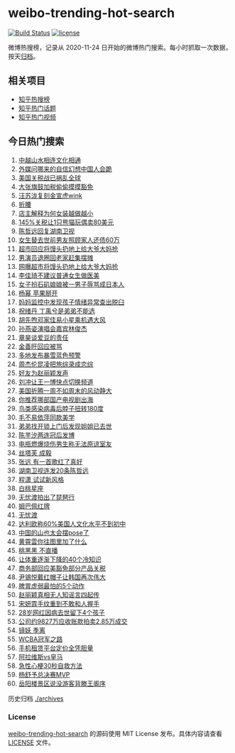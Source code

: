 # weibo-trending-hot-search

[![Build Status](https://github.com/justjavac/weibo-trending-hot-search/workflows/ci/badge.svg?branch=master)](https://github.com/justjavac/weibo-trending-hot-search/actions)
[![license](https://img.shields.io/github/license/justjavac/weibo-trending-hot-search)](https://github.com/justjavac/weibo-trending-hot-search/blob/master/LICENSE)

微博热搜榜，记录从 2020-11-24 日开始的微博热门搜索。每小时抓取一次数据，按天[归档](./archives)。

## 相关项目

- [知乎热搜榜](https://github.com/justjavac/zhihu-trending-top-search)
- [知乎热门话题](https://github.com/justjavac/zhihu-trending-hot-questions)
- [知乎热门视频](https://github.com/justjavac/zhihu-trending-hot-video)

## 今日热门搜索

<!-- BEGIN -->
<!-- 最后更新时间 Mon Apr 14 2025 01:12:57 GMT+0800 (China Standard Time) -->

1. [中越山水相连文化相通](https://s.weibo.com//weibo?q=%23%E4%B8%AD%E8%B6%8A%E5%B1%B1%E6%B0%B4%E7%9B%B8%E8%BF%9E%E6%96%87%E5%8C%96%E7%9B%B8%E9%80%9A%23&Refer=new_time)
1. [外媒问哪来的自信幻想中国人会跪](https://s.weibo.com//weibo?q=%23%E5%A4%96%E5%AA%92%E9%97%AE%E5%93%AA%E6%9D%A5%E7%9A%84%E8%87%AA%E4%BF%A1%E5%B9%BB%E6%83%B3%E4%B8%AD%E5%9B%BD%E4%BA%BA%E4%BC%9A%E8%B7%AA%23&t=31&band_rank=1&Refer=top)
1. [美国关税战已祸乱全球](https://s.weibo.com//weibo?q=%23%E7%BE%8E%E5%9B%BD%E5%85%B3%E7%A8%8E%E6%88%98%E5%B7%B2%E7%A5%B8%E4%B9%B1%E5%85%A8%E7%90%83%23&t=31&band_rank=8&Refer=top)
1. [大张旗鼓加税偷偷摸摸豁免](https://s.weibo.com//weibo?q=%23%E5%A4%A7%E5%BC%A0%E6%97%97%E9%BC%93%E5%8A%A0%E7%A8%8E%E5%81%B7%E5%81%B7%E6%91%B8%E6%91%B8%E8%B1%81%E5%85%8D%23&t=31&band_rank=3&Refer=top)
1. [汪苏泷复刻金宣虎wink](https://s.weibo.com//weibo?q=%23%E6%B1%AA%E8%8B%8F%E6%B3%B7%E5%A4%8D%E5%88%BB%E9%87%91%E5%AE%A3%E8%99%8Ewink%23&t=31&band_rank=4&Refer=top)
1. [折腰](https://s.weibo.com//weibo?q=%E6%8A%98%E8%85%B0&t=31&band_rank=4&Refer=top)
1. [店主解释为何女装越做越小](https://s.weibo.com//weibo?q=%23%E5%BA%97%E4%B8%BB%E8%A7%A3%E9%87%8A%E4%B8%BA%E4%BD%95%E5%A5%B3%E8%A3%85%E8%B6%8A%E5%81%9A%E8%B6%8A%E5%B0%8F%23&t=31&band_rank=5&Refer=top)
1. [145%关税让1只熊猫玩偶卖80美元](https://s.weibo.com//weibo?q=%23145%25%E5%85%B3%E7%A8%8E%E8%AE%A91%E5%8F%AA%E7%86%8A%E7%8C%AB%E7%8E%A9%E5%81%B6%E5%8D%9680%E7%BE%8E%E5%85%83%23&t=31&band_rank=6&Refer=top)
1. [陈哲远回复湖南卫视](https://s.weibo.com//weibo?q=%23%E9%99%88%E5%93%B2%E8%BF%9C%E5%9B%9E%E5%A4%8D%E6%B9%96%E5%8D%97%E5%8D%AB%E8%A7%86%23&t=31&band_rank=8&Refer=top)
1. [女生替去世前男友照顾家人还债60万](https://s.weibo.com//weibo?q=%23%E5%A5%B3%E7%94%9F%E6%9B%BF%E5%8E%BB%E4%B8%96%E5%89%8D%E7%94%B7%E5%8F%8B%E7%85%A7%E9%A1%BE%E5%AE%B6%E4%BA%BA%E8%BF%98%E5%80%BA60%E4%B8%87%23&t=31&band_rank=2&Refer=top)
1. [超市回应将馒头扔地上给大爷大妈抢](https://s.weibo.com//weibo?q=%23%E8%B6%85%E5%B8%82%E5%9B%9E%E5%BA%94%E5%B0%86%E9%A6%92%E5%A4%B4%E6%89%94%E5%9C%B0%E4%B8%8A%E7%BB%99%E5%A4%A7%E7%88%B7%E5%A4%A7%E5%A6%88%E6%8A%A2%23&t=31&band_rank=10&Refer=top)
1. [男演员退圈回老家赶集摆摊](https://s.weibo.com//weibo?q=%23%E7%94%B7%E6%BC%94%E5%91%98%E9%80%80%E5%9C%88%E5%9B%9E%E8%80%81%E5%AE%B6%E8%B5%B6%E9%9B%86%E6%91%86%E6%91%8A%23&t=31&band_rank=11&Refer=top)
1. [网曝超市将馒头扔地上给大爷大妈抢](https://s.weibo.com//weibo?q=%23%E7%BD%91%E6%9B%9D%E8%B6%85%E5%B8%82%E5%B0%86%E9%A6%92%E5%A4%B4%E6%89%94%E5%9C%B0%E4%B8%8A%E7%BB%99%E5%A4%A7%E7%88%B7%E5%A4%A7%E5%A6%88%E6%8A%A2%23&t=31&band_rank=12&Refer=top)
1. [李佳琦不建议普通女生做医美](https://s.weibo.com//weibo?q=%23%E6%9D%8E%E4%BD%B3%E7%90%A6%E4%B8%8D%E5%BB%BA%E8%AE%AE%E6%99%AE%E9%80%9A%E5%A5%B3%E7%94%9F%E5%81%9A%E5%8C%BB%E7%BE%8E%23&t=31&band_rank=12&Refer=top)
1. [女子扮石矶娘娘被一男子辱骂成日本人](https://s.weibo.com//weibo?q=%23%E5%A5%B3%E5%AD%90%E6%89%AE%E7%9F%B3%E7%9F%B6%E5%A8%98%E5%A8%98%E8%A2%AB%E4%B8%80%E7%94%B7%E5%AD%90%E8%BE%B1%E9%AA%82%E6%88%90%E6%97%A5%E6%9C%AC%E4%BA%BA%23&t=31&band_rank=13&Refer=top)
1. [杨幂 苹果掰开](https://s.weibo.com//weibo?q=%E6%9D%A8%E5%B9%82%20%E8%8B%B9%E6%9E%9C%E6%8E%B0%E5%BC%80&t=31&band_rank=14&Refer=top)
1. [妈妈监控中发现孩子情绪异常查出脱臼](https://s.weibo.com//weibo?q=%23%E5%A6%88%E5%A6%88%E7%9B%91%E6%8E%A7%E4%B8%AD%E5%8F%91%E7%8E%B0%E5%AD%A9%E5%AD%90%E6%83%85%E7%BB%AA%E5%BC%82%E5%B8%B8%E6%9F%A5%E5%87%BA%E8%84%B1%E8%87%BC%23&t=31&band_rank=31&Refer=top)
1. [祝绪丹 丁禹兮是弟弟不能选](https://s.weibo.com//weibo?q=%E7%A5%9D%E7%BB%AA%E4%B8%B9%20%E4%B8%81%E7%A6%B9%E5%85%AE%E6%98%AF%E5%BC%9F%E5%BC%9F%E4%B8%8D%E8%83%BD%E9%80%89&t=31&band_rank=7&Refer=top)
1. [胡先煦邓家佳易小星乘机遇大风](https://s.weibo.com//weibo?q=%23%E8%83%A1%E5%85%88%E7%85%A6%E9%82%93%E5%AE%B6%E4%BD%B3%E6%98%93%E5%B0%8F%E6%98%9F%E4%B9%98%E6%9C%BA%E9%81%87%E5%A4%A7%E9%A3%8E%23&t=31&band_rank=26&Refer=top)
1. [孙燕姿演唱会嘉宾林俊杰](https://s.weibo.com//weibo?q=%23%E5%AD%99%E7%87%95%E5%A7%BF%E6%BC%94%E5%94%B1%E4%BC%9A%E5%98%89%E5%AE%BE%E6%9E%97%E4%BF%8A%E6%9D%B0%23&t=31&band_rank=9&Refer=top)
1. [章昊谈爱豆的责任](https://s.weibo.com//weibo?q=%23%E7%AB%A0%E6%98%8A%E8%B0%88%E7%88%B1%E8%B1%86%E7%9A%84%E8%B4%A3%E4%BB%BB%23&t=31&band_rank=22&Refer=top)
1. [金善旴回应被骂](https://s.weibo.com//weibo?q=%E9%87%91%E5%96%84%E6%97%B4%E5%9B%9E%E5%BA%94%E8%A2%AB%E9%AA%82&t=31&band_rank=21&Refer=top)
1. [多地发布暴雪蓝色预警](https://s.weibo.com//weibo?q=%23%E5%A4%9A%E5%9C%B0%E5%8F%91%E5%B8%83%E6%9A%B4%E9%9B%AA%E8%93%9D%E8%89%B2%E9%A2%84%E8%AD%A6%23&t=31&band_rank=32&Refer=top)
1. [周杰伦昆凌把旅综录成恋综](https://s.weibo.com//weibo?q=%E5%91%A8%E6%9D%B0%E4%BC%A6%E6%98%86%E5%87%8C%E6%8A%8A%E6%97%85%E7%BB%BC%E5%BD%95%E6%88%90%E6%81%8B%E7%BB%BC&t=31&band_rank=16&Refer=top)
1. [好友为赵丽颖发声](https://s.weibo.com//weibo?q=%23%E5%A5%BD%E5%8F%8B%E4%B8%BA%E8%B5%B5%E4%B8%BD%E9%A2%96%E5%8F%91%E5%A3%B0%23&t=31&band_rank=19&Refer=top)
1. [刘冲让王一博快点切换频道](https://s.weibo.com//weibo?q=%23%E5%88%98%E5%86%B2%E8%AE%A9%E7%8E%8B%E4%B8%80%E5%8D%9A%E5%BF%AB%E7%82%B9%E5%88%87%E6%8D%A2%E9%A2%91%E9%81%93%23&t=31&band_rank=20&Refer=top)
1. [美国折腾一周不如周末的风动静大](https://s.weibo.com//weibo?q=%23%E7%BE%8E%E5%9B%BD%E6%8A%98%E8%85%BE%E4%B8%80%E5%91%A8%E4%B8%8D%E5%A6%82%E5%91%A8%E6%9C%AB%E7%9A%84%E9%A3%8E%E5%8A%A8%E9%9D%99%E5%A4%A7%23&t=31&band_rank=10&Refer=top)
1. [你推荐哪部国产电视剧出海](https://s.weibo.com//weibo?q=%E4%BD%A0%E6%8E%A8%E8%8D%90%E5%93%AA%E9%83%A8%E5%9B%BD%E4%BA%A7%E7%94%B5%E8%A7%86%E5%89%A7%E5%87%BA%E6%B5%B7&t=31&band_rank=27&Refer=top)
1. [鸟类感染病毒后脖子扭转180度](https://s.weibo.com//weibo?q=%23%E9%B8%9F%E7%B1%BB%E6%84%9F%E6%9F%93%E7%97%85%E6%AF%92%E5%90%8E%E8%84%96%E5%AD%90%E6%89%AD%E8%BD%AC180%E5%BA%A6%23&t=31&band_rank=25&Refer=top)
1. [毛不易依萍同款美学](https://s.weibo.com//weibo?q=%E6%AF%9B%E4%B8%8D%E6%98%93%E4%BE%9D%E8%90%8D%E5%90%8C%E6%AC%BE%E7%BE%8E%E5%AD%A6&t=31&band_rank=30&Refer=top)
1. [弟弟找开锁上门后发现姐姐已去世](https://s.weibo.com//weibo?q=%23%E5%BC%9F%E5%BC%9F%E6%89%BE%E5%BC%80%E9%94%81%E4%B8%8A%E9%97%A8%E5%90%8E%E5%8F%91%E7%8E%B0%E5%A7%90%E5%A7%90%E5%B7%B2%E5%8E%BB%E4%B8%96%23&t=31&band_rank=27&Refer=top)
1. [陈芋汐两连冠后发博](https://s.weibo.com//weibo?q=%E9%99%88%E8%8A%8B%E6%B1%90%E4%B8%A4%E8%BF%9E%E5%86%A0%E5%90%8E%E5%8F%91%E5%8D%9A&t=31&band_rank=17&Refer=top)
1. [电瓶燃爆烧伤男生称无法原谅室友](https://s.weibo.com//weibo?q=%23%E7%94%B5%E7%93%B6%E7%87%83%E7%88%86%E7%83%A7%E4%BC%A4%E7%94%B7%E7%94%9F%E7%A7%B0%E6%97%A0%E6%B3%95%E5%8E%9F%E8%B0%85%E5%AE%A4%E5%8F%8B%23&t=31&band_rank=39&Refer=top)
1. [丝塔芙 成毅](https://s.weibo.com//weibo?q=%E4%B8%9D%E5%A1%94%E8%8A%99%20%E6%88%90%E6%AF%85&t=31&band_rank=38&Refer=top)
1. [张远 有一首歌红了真好](https://s.weibo.com//weibo?q=%E5%BC%A0%E8%BF%9C%20%E6%9C%89%E4%B8%80%E9%A6%96%E6%AD%8C%E7%BA%A2%E4%BA%86%E7%9C%9F%E5%A5%BD&t=31&band_rank=23&Refer=top)
1. [湖南卫视连发20条陈哲远](https://s.weibo.com//weibo?q=%23%E6%B9%96%E5%8D%97%E5%8D%AB%E8%A7%86%E8%BF%9E%E5%8F%9120%E6%9D%A1%E9%99%88%E5%93%B2%E8%BF%9C%23&t=31&band_rank=18&Refer=top)
1. [程潇 试试新风格](https://s.weibo.com//weibo?q=%E7%A8%8B%E6%BD%87%20%E8%AF%95%E8%AF%95%E6%96%B0%E9%A3%8E%E6%A0%BC&t=31&band_rank=35&Refer=top)
1. [白桃星座](https://s.weibo.com//weibo?q=%E7%99%BD%E6%A1%83%E6%98%9F%E5%BA%A7&t=31&band_rank=37&Refer=top)
1. [无忧渡拍出了琵琶行](https://s.weibo.com//weibo?q=%E6%97%A0%E5%BF%A7%E6%B8%A1%E6%8B%8D%E5%87%BA%E4%BA%86%E7%90%B5%E7%90%B6%E8%A1%8C&t=31&band_rank=41&Refer=top)
1. [姆巴佩红牌](https://s.weibo.com//weibo?q=%E5%A7%86%E5%B7%B4%E4%BD%A9%E7%BA%A2%E7%89%8C&t=31&band_rank=28&Refer=top)
1. [无忧渡](https://s.weibo.com//weibo?q=%E6%97%A0%E5%BF%A7%E6%B8%A1&t=31&band_rank=45&Refer=top)
1. [达利欧称60%美国人文化水平不到初中](https://s.weibo.com//weibo?q=%23%E8%BE%BE%E5%88%A9%E6%AC%A7%E7%A7%B060%25%E7%BE%8E%E5%9B%BD%E4%BA%BA%E6%96%87%E5%8C%96%E6%B0%B4%E5%B9%B3%E4%B8%8D%E5%88%B0%E5%88%9D%E4%B8%AD%23&t=31&band_rank=21&Refer=top)
1. [中国的山也太会摆pose了](https://s.weibo.com//weibo?q=%E4%B8%AD%E5%9B%BD%E7%9A%84%E5%B1%B1%E4%B9%9F%E5%A4%AA%E4%BC%9A%E6%91%86pose%E4%BA%86&t=31&band_rank=42&Refer=top)
1. [黄霄雲你往图里加了什么](https://s.weibo.com//weibo?q=%E9%BB%84%E9%9C%84%E9%9B%B2%E4%BD%A0%E5%BE%80%E5%9B%BE%E9%87%8C%E5%8A%A0%E4%BA%86%E4%BB%80%E4%B9%88&t=31&band_rank=43&Refer=top)
1. [桃黑黑 不直播](https://s.weibo.com//weibo?q=%E6%A1%83%E9%BB%91%E9%BB%91%20%E4%B8%8D%E7%9B%B4%E6%92%AD&t=31&band_rank=50&Refer=top)
1. [让体重逐渐下降的40个冷知识](https://s.weibo.com//weibo?q=%E8%AE%A9%E4%BD%93%E9%87%8D%E9%80%90%E6%B8%90%E4%B8%8B%E9%99%8D%E7%9A%8440%E4%B8%AA%E5%86%B7%E7%9F%A5%E8%AF%86&t=31&band_rank=24&Refer=top)
1. [商务部回应美豁免部分产品关税](https://s.weibo.com//weibo?q=%23%E5%95%86%E5%8A%A1%E9%83%A8%E5%9B%9E%E5%BA%94%E7%BE%8E%E8%B1%81%E5%85%8D%E9%83%A8%E5%88%86%E4%BA%A7%E5%93%81%E5%85%B3%E7%A8%8E%23&t=31&band_rank=49&Refer=top)
1. [尹锡悦戴红帽子让韩国再次伟大](https://s.weibo.com//weibo?q=%23%E5%B0%B9%E9%94%A1%E6%82%A6%E6%88%B4%E7%BA%A2%E5%B8%BD%E5%AD%90%E8%AE%A9%E9%9F%A9%E5%9B%BD%E5%86%8D%E6%AC%A1%E4%BC%9F%E5%A4%A7%23&t=31&band_rank=47&Refer=top)
1. [脾胃虚弱最怕的5个动作](https://s.weibo.com//weibo?q=%E8%84%BE%E8%83%83%E8%99%9A%E5%BC%B1%E6%9C%80%E6%80%95%E7%9A%845%E4%B8%AA%E5%8A%A8%E4%BD%9C&t=31&band_rank=44&Refer=top)
1. [赵丽颖真相无人知谣言四起传](https://s.weibo.com//weibo?q=%23%E8%B5%B5%E4%B8%BD%E9%A2%96%E7%9C%9F%E7%9B%B8%E6%97%A0%E4%BA%BA%E7%9F%A5%E8%B0%A3%E8%A8%80%E5%9B%9B%E8%B5%B7%E4%BC%A0%23&t=31&band_rank=42&Refer=top)
1. [宋妍霏手纹重到不敢和人握手](https://s.weibo.com//weibo?q=%23%E5%AE%8B%E5%A6%8D%E9%9C%8F%E6%89%8B%E7%BA%B9%E9%87%8D%E5%88%B0%E4%B8%8D%E6%95%A2%E5%92%8C%E4%BA%BA%E6%8F%A1%E6%89%8B%23&t=31&band_rank=29&Refer=top)
1. [28岁网红因病去世留下4个孩子](https://s.weibo.com//weibo?q=%2328%E5%B2%81%E7%BD%91%E7%BA%A2%E5%9B%A0%E7%97%85%E5%8E%BB%E4%B8%96%E7%95%99%E4%B8%8B4%E4%B8%AA%E5%AD%A9%E5%AD%90%23&t=31&band_rank=15&Refer=top)
1. [公司约9827万应收账款拍卖2.85万成交](https://s.weibo.com//weibo?q=%23%E5%85%AC%E5%8F%B8%E7%BA%A69827%E4%B8%87%E5%BA%94%E6%94%B6%E8%B4%A6%E6%AC%BE%E6%8B%8D%E5%8D%962.85%E4%B8%87%E6%88%90%E4%BA%A4%23&t=31&band_rank=33&Refer=top)
1. [镜妖 季离](https://s.weibo.com//weibo?q=%E9%95%9C%E5%A6%96%20%E5%AD%A3%E7%A6%BB&t=31&band_rank=34&Refer=top)
1. [WCBA冠军之路](https://s.weibo.com//weibo?q=%23WCBA%E5%86%A0%E5%86%9B%E4%B9%8B%E8%B7%AF%23&t=31&band_rank=36&Refer=top)
1. [手机租赁平台定价全凭胆量](https://s.weibo.com//weibo?q=%23%E6%89%8B%E6%9C%BA%E7%A7%9F%E8%B5%81%E5%B9%B3%E5%8F%B0%E5%AE%9A%E4%BB%B7%E5%85%A8%E5%87%AD%E8%83%86%E9%87%8F%23&t=31&band_rank=40&Refer=top)
1. [阿拉维斯vs皇马](https://s.weibo.com//weibo?q=%E9%98%BF%E6%8B%89%E7%BB%B4%E6%96%AFvs%E7%9A%87%E9%A9%AC&t=31&band_rank=43&Refer=top)
1. [急性心梗30秒自救方法](https://s.weibo.com//weibo?q=%E6%80%A5%E6%80%A7%E5%BF%83%E6%A2%9730%E7%A7%92%E8%87%AA%E6%95%91%E6%96%B9%E6%B3%95&t=31&band_rank=46&Refer=top)
1. [杨舒予总决赛MVP](https://s.weibo.com//weibo?q=%E6%9D%A8%E8%88%92%E4%BA%88%E6%80%BB%E5%86%B3%E8%B5%9BMVP&t=31&band_rank=47&Refer=top)
1. [岳阳楼景区说没游客背滕王阁序](https://s.weibo.com//weibo?q=%23%E5%B2%B3%E9%98%B3%E6%A5%BC%E6%99%AF%E5%8C%BA%E8%AF%B4%E6%B2%A1%E6%B8%B8%E5%AE%A2%E8%83%8C%E6%BB%95%E7%8E%8B%E9%98%81%E5%BA%8F%23&t=31&band_rank=48&Refer=top)

<!-- END -->

历史归档 [./archives](./archives)

### License

[weibo-trending-hot-search](https://github.com/justjavac/weibo-trending-hot-search) 的源码使用 MIT License
发布。具体内容请查看 [LICENSE](./LICENSE) 文件。
